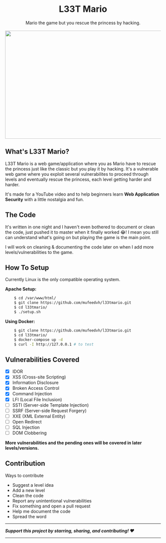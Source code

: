 <div align="center">
	<h1>L33T Mario</h1>
	Mario the game but you rescue the princess by hacking.
	<br><br>
	<img src="https://raw.githubusercontent.com/mufeedvh/l33tmario/master/static/welcome-screen.png" height="350" width="800">
</div>

## What's L33T Mario?

L33T Mario is a web game/application where you as Mario have to rescue the princess just like the classic but you play it by hacking. It's a vulnerable web game where you exploit several vulnerabilites to proceed through levels and eventually rescue the princess, each level getting harder and harder.

It's made for a YouTube video and to help beginners learn **Web Application Security** with a little nostalgia and fun.

## The Code

It's written in one night and I haven't even bothered to document or clean the code, just pushed it to master when it finally worked 😂! I mean you still can understand what's going on but playing the game is the main point.

I will work on cleaning & documenting the code later on when I add more levels/vulnerabilities to the game.

## How To Setup

Currently Linux is the only compatible operating system.

**Apache Setup:**

```bash
    $ cd /var/www/html/
    $ git clone https://github.com/mufeedvh/l33tmario.git
    $ cd l33tmario/
    $ ./setup.sh
```
**Using Docker:**

```bash
    $ git clone https://github.com/mufeedvh/l33tmario.git
    $ cd l33tmario/
    $ docker-compose up -d
    $ curl -I http://127.0.0.1 # to test
```

## Vulnerabilities Covered

- [x] IDOR
- [x] XSS (Cross-site Scripting)
- [x] Information Disclosure
- [x] Broken Access Control
- [x] Command Injection
- [x] LFI (Local File Inclusion)
- [ ] SSTI (Server-side Template Injection)
- [ ] SSRF (Server-side Request Forgery)
- [ ] XXE (XML External Entity)
- [ ] Open Redirect
- [ ] SQL Injection
- [ ] DOM Clobbering

**More vulnerabilities and the pending ones will be covered in later levels/versions.**

## Contribution
Ways to contribute
- Suggest a level idea
- Add a new level
- Clean the code
- Report any unintentional vulnerabilities
- Fix something and open a pull request
- Help me document the code
- Spread the word

------------

***Support this project by starring, sharing, and contributing! :heart:***

------------

